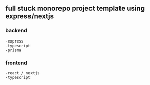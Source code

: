 ## full stuck monorepo project template using express/nextjs

### backend

    -express
    -typescript
    -prisma

### frontend

    -react / nextjs
    -typescript
